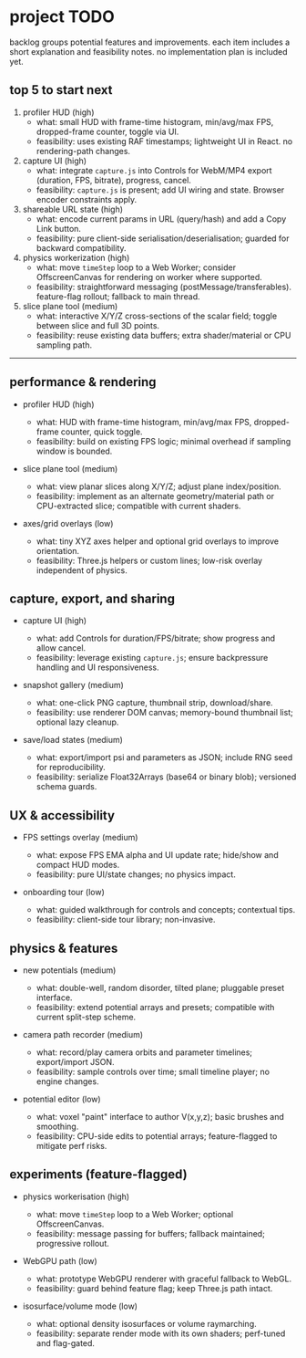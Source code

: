# project TODO

backlog groups potential features and improvements. each item includes a short explanation and feasibility notes. no implementation plan is included yet.

## top 5 to start next

1. profiler HUD (high)
   - what: small HUD with frame-time histogram, min/avg/max FPS, dropped-frame counter, toggle via UI.
   - feasibility: uses existing RAF timestamps; lightweight UI in React. no rendering-path changes.
2. capture UI (high)
   - what: integrate `capture.js` into Controls for WebM/MP4 export (duration, FPS, bitrate), progress, cancel.
   - feasibility: `capture.js` is present; add UI wiring and state. Browser encoder constraints apply.
3. shareable URL state (high)
   - what: encode current params in URL (query/hash) and add a Copy Link button.
   - feasibility: pure client-side serialisation/deserialisation; guarded for backward compatibility.
4. physics workerization (high)
   - what: move `timeStep` loop to a Web Worker; consider OffscreenCanvas for rendering on worker where supported.
   - feasibility: straightforward messaging (postMessage/transferables). feature-flag rollout; fallback to main thread.
5. slice plane tool (medium)
   - what: interactive X/Y/Z cross-sections of the scalar field; toggle between slice and full 3D points.
   - feasibility: reuse existing data buffers; extra shader/material or CPU sampling path.

---

## performance & rendering

- profiler HUD (high)
  - what: HUD with frame-time histogram, min/avg/max FPS, dropped-frame counter, quick toggle.
  - feasibility: build on existing FPS logic; minimal overhead if sampling window is bounded.

- slice plane tool (medium)
  - what: view planar slices along X/Y/Z; adjust plane index/position.
  - feasibility: implement as an alternate geometry/material path or CPU-extracted slice; compatible with current shaders.

- axes/grid overlays (low)
  - what: tiny XYZ axes helper and optional grid overlays to improve orientation.
  - feasibility: Three.js helpers or custom lines; low-risk overlay independent of physics.

## capture, export, and sharing

- capture UI (high)
  - what: add Controls for duration/FPS/bitrate; show progress and allow cancel.
  - feasibility: leverage existing `capture.js`; ensure backpressure handling and UI responsiveness.

- snapshot gallery (medium)
  - what: one-click PNG capture, thumbnail strip, download/share.
  - feasibility: use renderer DOM canvas; memory-bound thumbnail list; optional lazy cleanup.

- save/load states (medium)
  - what: export/import psi and parameters as JSON; include RNG seed for reproducibility.
  - feasibility: serialize Float32Arrays (base64 or binary blob); versioned schema guards.

## UX & accessibility

- FPS settings overlay (medium)
  - what: expose FPS EMA alpha and UI update rate; hide/show and compact HUD modes.
  - feasibility: pure UI/state changes; no physics impact.

- onboarding tour (low)
  - what: guided walkthrough for controls and concepts; contextual tips.
  - feasibility: client-side tour library; non-invasive.

## physics & features

- new potentials (medium)
  - what: double-well, random disorder, tilted plane; pluggable preset interface.
  - feasibility: extend potential arrays and presets; compatible with current split-step scheme.

- camera path recorder (medium)
  - what: record/play camera orbits and parameter timelines; export/import JSON.
  - feasibility: sample controls over time; small timeline player; no engine changes.

- potential editor (low)
  - what: voxel "paint" interface to author V(x,y,z); basic brushes and smoothing.
  - feasibility: CPU-side edits to potential arrays; feature-flagged to mitigate perf risks.

## experiments (feature-flagged)

- physics workerisation (high)
  - what: move `timeStep` loop to a Web Worker; optional OffscreenCanvas.
  - feasibility: message passing for buffers; fallback maintained; progressive rollout.

- WebGPU path (low)
  - what: prototype WebGPU renderer with graceful fallback to WebGL.
  - feasibility: guard behind feature flag; keep Three.js path intact.

- isosurface/volume mode (low)
  - what: optional density isosurfaces or volume raymarching.
  - feasibility: separate render mode with its own shaders; perf-tuned and flag-gated.
